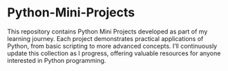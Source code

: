 # Python-Mini-Projects
This repository contains Python Mini Projects developed as part of my learning journey. Each project demonstrates practical applications of Python, from basic scripting to more advanced concepts. I’ll continuously update this collection as I progress, offering valuable resources for anyone interested in Python programming.
